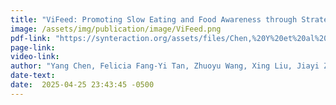 ```yaml
---
title: "ViFeed: Promoting Slow Eating and Food Awareness through Strategic Video Manipulation during Screen-Based Dining"
image: /assets/img/publication/image/ViFeed.png
pdf-link: "https://synteraction.org/assets/files/Chen,%20Y%20et%20al%202025%20-%20ViFeed%20Promoting%20Slow%20Eating%20and%20Food%20Awareness%20through%20Strategic%20Video%20Manipulation%20during%20Screen-Based%20Dining.pdf"
page-link:
video-link:
author: "Yang Chen, Felicia Fang-Yi Tan, Zhuoyu Wang, Xing Liu, Jiayi Zhang, Yun Huang, Shengdong Zhao, Ching Chiuan Yen"
date-text:
date:  2025-04-25 23:43:45 -0500
---
```





